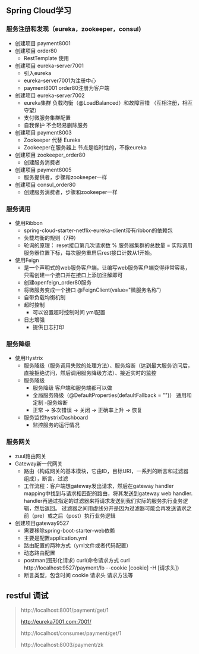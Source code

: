 ## Spring Cloud学习

### 服务注册和发现（eureka，zookeeper，consul)
- 创建项目 payment8001
- 创建项目 order80
  - RestTemplate 使用
- 创建项目 eureka-server7001
  - 引入eureka
  - eureka-server7001为注册中心
  - payment8001 order80注册为客户端
- 创建项目 eureka-server7002
  - eureka集群 负载均衡（@LoadBalanced）和故障容错 （互相注册，相互守望）
  - 支付微服务集群配置
  - 自我保护 不会轻易删除服务
- 创建项目 payment8003
  - Zookeeper 代替 Eureka
  - Zookeeper在服务器上 节点是临时性的，不像eureka
- 创建项目 zookeeper_order80
  - 创建服务消费者
- 创建项目 payment8005
  - 服务提供者，步骤和zookeeper一样
- 创建项目 consul_order80
  - 创建服务消费者，步骤和zookeeper一样
### 服务调用
- 使用Ribbon
  - spring-cloud-starter-netflix-eureka-client带有ribbon的依赖包
  - 负载均衡的规则（7种）
  - 轮询的原理： reset接口第几次请求数 % 服务器集群的总数量 = 实际调用服务器位置下标，每次服务重启后rest接口计数从1开始。
- 使用Feign
  - 是一个声明式的web服务客户端，让编写web服务客户端变得非常容易，只需创建一个接口并在接口上添加注解即可
  - 创建openfeign_order80服务
  - 将微服务变成一个接口 @FeignClient(value="微服务名称")
  - 自带负载均衡机制
  - 超时控制
    - 可以设置超时控制时间 yml配置
  - 日志增强
    - 提供日志打印
### 服务降级
- 使用Hystrix
  - 服务降级（服务调用失败的处理方法）、服务熔断（达到最大服务访问后，直接拒绝访问，然后调用服务降级方法）、接近实时的监控
  - 服务降级
    - 服务降级 客户端和服务端都可以做
    - 全局服务降级（@DefaultProperties(defaultFallback = "")）  通用和定制
  -服务熔断
    - 正常 -> 多次错误 -> 关闭 -> 正确率上升 -> 恢复
  - 服务监控hystrixDashboard
    - 监控服务的运行情况

### 服务网关
  - zuul路由网关
  - Gateway新一代网关
    - 路由（构成网关的基本模块，它由ID，目标URI，一系列的断言和过滤器组成），断言，过滤
    - 工作流程：客户端想gateway发出请求，然后在gateway handler mapping中找到与请求相匹配的路由，将其发送到gateway web handler.
               handler再通过指定的过滤器来将请求发送到我们实际的服务执行业务逻辑，然后返回。
               过滤器之间用虚线分开是因为过滤器可能会再发送请求之前（pre）或之后（post）执行业务逻辑
  - 创建项目gateway9527
    - 需要移除spring-boot-starter-web依赖
    - 主要是配置application.yml
    - 路由配置的两种方式（yml文件或者代码配置）
    - 动态路由配置
    - postman(图形化请求) curl(命令请求方式 curl http://localhost:9527/payment/lb --cookie [cookie] -H [请求头])
    - 断言类型，包含时间 cookie 请求头 请求方法等

## restful 调试
> http://localhost:8001/payment/get/1
>
> http://eureka7001.com:7001/
>
> http://localhost/consumer/payment/get/1
>
> http://localhost:8003/payment/zk